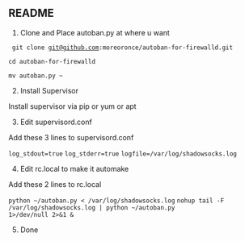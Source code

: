 ## README

1. Clone and Place autoban.py at where u want  

<code> git clone git@github.com:moreoronce/autoban-for-firewalld.git </code>

<code>cd autoban-for-firewalld </code>

<code>mv autoban.py ~</code>


2. Install Supervisor    

Install supervisor via pip or yum or apt

3. Edit supervisord.conf  

Add these 3 lines to supervisord.conf   

<code>log_stdout=true</code>
<code>log_stderr=true</code>
<code>logfile=/var/log/shadowsocks.log</code>


4. Edit rc.local to make it automake    

Add these 2 lines to rc.local  

<code>python ~/autoban.py < /var/log/shadowsocks.log</code>
<code>nohup tail -F /var/log/shadowsocks.log | python ~/autoban.py 1>/dev/null 2>&1 &</code>

5. Done